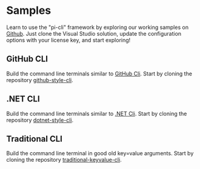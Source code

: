 # Samples
Learn to use the "pi-cli" framework by exploring our working samples on [Github](https://github.com/perpetualintelligence). Just clone the Visual Studio solution, update the configuration options with your license key, and start exploring!

## GitHub CLI
Build the command line terminals similar to [GitHub Cli](https://cli.github.com/). Start by cloning the repository [github-style-cli](https://github.com/perpetualintelligence/docs/tree/main/samples/tutorials/github-style-cli).

## .NET CLI
Build the command line terminals similar to [.NET Cli](https://docs.microsoft.com/en-us/dotnet/core/tools/). Start by cloning the repository [dotnet-style-cli](https://github.com/perpetualintelligence/docs/tree/main/samples/tutorials/dotnet-style-cli).

## Traditional CLI
Build the command line terminal in good old key=value arguments. Start by cloning the repository [traditional-keyvalue-cli](https://github.com/perpetualintelligence/docs/tree/main/samples/tutorials/traditional-keyvalue-cli).